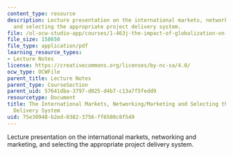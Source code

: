 ```yaml
---
content_type: resource
description: Lecture presentation on the international markets, networking and marketing,
  and selecting the appropriate project delivery system.
file: /ol-ocw-studio-app/courses/1-463j-the-impact-of-globalization-on-the-built-environment-fall-2009/75e30948b2ed03823756ff6500c8f549_MIT1_463JF09_lec06.pdf
file_size: 158650
file_type: application/pdf
learning_resource_types:
- Lecture Notes
license: https://creativecommons.org/licenses/by-nc-sa/4.0/
ocw_type: OCWFile
parent_title: Lecture Notes
parent_type: CourseSection
parent_uid: 57641dba-3797-d025-d4b7-c13a7f5fedd9
resourcetype: Document
title: The International Markets, Networking/Marketing and Selecting the Appropriate
  Delivery System
uid: 75e30948-b2ed-0382-3756-ff6500c8f549
---
```

Lecture presentation on the international markets, networking and marketing, and selecting the appropriate project delivery system.